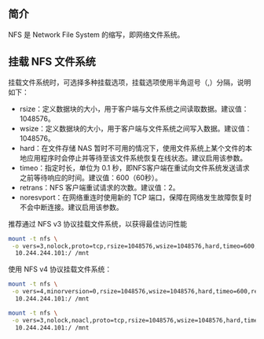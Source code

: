 ## 简介

NFS 是 Network File System 的缩写，即网络文件系统。

## 挂载 NFS 文件系统

挂载文件系统时，可选择多种挂载选项，挂载选项使用半角逗号（,）分隔，说明如下：

- rsize：定义数据块的大小，用于客户端与文件系统之间读取数据。建议值：1048576。
- wsize：定义数据块的大小，用于客户端与文件系统之间写入数据。建议值：1048576。
- hard：在文件存储 NAS 暂时不可用的情况下，使用文件系统上某个文件的本地应用程序时会停止并等待至该文件系统恢复在线状态。建议启用该参数。
- timeo：指定时长，单位为 0.1 秒，即NFS客户端在重试向文件系统发送请求之前等待响应的时间。建议值：600（60秒）。
- retrans：NFS 客户端重试请求的次数。建议值：2。
- noresvport：在网络重连时使用新的 TCP 端口，保障在网络发生故障恢复时不会中断连接。建议启用该参数。

推荐通过 NFS v3 协议挂载文件系统，以获得最佳访问性能

```bash
mount -t nfs \
 -o vers=3,nolock,proto=tcp,rsize=1048576,wsize=1048576,hard,timeo=600,retrans=2,noresvport \
  10.244.244.101:/ /mnt
```

使用 NFS v4 协议挂载文件系统：

```bash
mount -t nfs \
 -o vers=4,minorversion=0,rsize=1048576,wsize=1048576,hard,timeo=600,retrans=2,noresvport \
  10.244.244.101:/ /mnt
```

```bash
mount -t nfs \
 -o vers=3,nolock,noacl,proto=tcp,rsize=1048576,wsize=1048576,hard,timeo=600,retrans=2,noresvport \
  10.244.244.101:/ /mnt
```